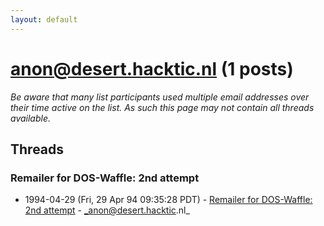 ```yaml
---
layout: default
---
```


# anon@desert.hacktic.nl (1 posts)

_Be aware that many list participants used multiple email addresses over their time active on the list. As such this page may not contain all threads available._

## Threads

### Remailer for DOS-Waffle: 2nd attempt
+ 1994-04-29 (Fri, 29 Apr 94 09:35:28 PDT) - [Remailer for DOS-Waffle: 2nd attempt](/archive/1994/04/dfcc263b4614dd1bbdc880a8acb917fac7350b3967b53229da5c8455b58cb2a9) - _anon@desert.hacktic.nl_

